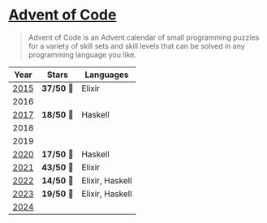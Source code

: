 # [Advent of Code]

> Advent of Code is an Advent calendar of small programming puzzles for a variety of skill sets and skill levels that can be solved in any programming language you like.

[advent of code]: https://adventofcode.com/about

| Year | Stars | Languages |
| - | - | - |
| [2015] | **37/50** 🌟 | Elixir |
| 2016 | | |
| [2017] | **18/50** 🌟 | Haskell |
| 2018 | | |
| 2019 | | |
| [2020] | **17/50** 🌟 | Haskell |
| [2021] | **43/50** 🌟 | Elixir |
| [2022] | **14/50** 🌟 | Elixir, Haskell |
| [2023] | **19/50** 🌟 | Elixir, Haskell |
| [2024] | | |

[2015]: ./2015
[2017]: ./2017
[2020]: ./2020
[2021]: ./2021
[2022]: ./2022
[2023]: ./2023
[2024]: ./2024

